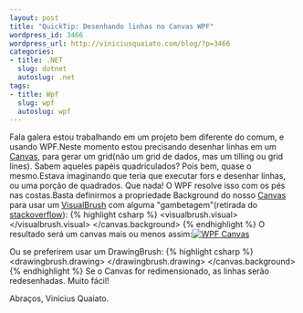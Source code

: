 ```yaml
--- 
layout: post
title: "QuickTip: Desenhando linhas no Canvas WPF"
wordpress_id: 3466
wordpress_url: http://viniciusquaiato.com/blog/?p=3466
categories: 
- title: .NET
  slug: dotnet
  autoslug: .net
tags: 
- title: Wpf
  slug: wpf
  autoslug: wpf
---
```



Fala galera estou trabalhando em um projeto bem diferente do comum, e usando WPF.Neste momento estou precisando desenhar linhas em um [Canvas](http://msdn.microsoft.com/en-us/library/system.windows.controls.canvas.aspx), para gerar um grid(não um grid de dados, mas um tilling ou grid lines). Sabem aqueles papéis quadriculados? Pois bem, quase o mesmo.Estava imaginando que teria que executar fors e desenhar linhas, ou uma porção de quadrados. Que nada! O WPF resolve isso com os pés nas costas.Basta definirmos a propriedade Background do nosso [Canvas](http://msdn.microsoft.com/en-us/library/system.windows.controls.canvas.aspx) para usar um [VisualBrush](http://msdn.microsoft.com/en-us/library/system.windows.media.visualbrush.aspx) com alguma "gambetagem"(retirada do [stackoverflow](http://stackoverflow.com/questions/4209853/canvas-with-transforms-whats-the-best-way-to-draw-a-grid)):
{% highlight csharp %}
            <visualbrush.visual>                <grid>                    <rectangle width="1" height="0.02" fill="Black" horizontalalignment="Left" verticalalignment="Top" />                    <rectangle height="1" width="0.02" fill="Black" horizontalalignment="Left" verticalalignment="Top" />                </grid>            </visualbrush.visual>        </visualbrush>    </canvas.background></canvas>
{% endhighlight %}
O resultado será um canvas mais ou menos assim:[![WPF Canvas](http://viniciusquaiato.com/images_posts/WPF-Canvas-300x182.png "WPF Canvas")](http://viniciusquaiato.com/images_posts/WPF-Canvas.png)

Ou se preferirem usar um DrawingBrush:
{% highlight csharp %}
                <drawingbrush.drawing>                    <geometrydrawing geometry="M0,0 L0,1 0.03,1 0.03,0.03 1,0.03 1,0 Z" brush="Black" />                </drawingbrush.drawing>            </drawingbrush>        </canvas.background>    </canvas>
{% endhighlight %}
Se o Canvas for redimensionado, as linhas serão redesenhadas. Muito fácil!

Abraços,
Vinicius Quaiato.
